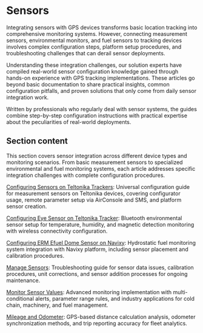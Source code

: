# Sensors

Integrating sensors with GPS devices transforms basic location tracking into comprehensive monitoring systems. However, connecting measurement sensors, environmental monitors, and fuel sensors to tracking devices involves complex configuration steps, platform setup procedures, and troubleshooting challenges that can derail sensor deployments.

Understanding these integration challenges, our solution experts have compiled real-world sensor configuration knowledge gained through hands-on experience with GPS tracking implementations. These articles go beyond basic documentation to share practical insights, common configuration pitfalls, and proven solutions that only come from daily sensor integration work.

Written by professionals who regularly deal with sensor systems, the guides combine step-by-step configuration instructions with practical expertise about the peculiarities of real-world deployments.

## Section content

This section covers sensor integration across different device types and monitoring scenarios. From basic measurement sensors to specialized environmental and fuel monitoring systems, each article addresses specific integration challenges with complete configuration procedures.

[Configuring Sensors on Teltonika Trackers](configuring-sensors-on-teltonika-trackers.md): Universal configuration guide for measurement sensors on Teltonika devices, covering configurator usage, remote parameter setup via AirConsole and SMS, and platform sensor creation.

[Configuring Eye Sensor on Teltonika Tracker](configuring-eye-sensor-on-teltonika-tracker.md): Bluetooth environmental sensor setup for temperature, humidity, and magnetic detection monitoring with wireless connectivity configuration.

[Configuring ERM Efuel Dome Sensor on Navixy](configuring-erm-efuel-dome-sensor-on-navixy.md): Hydrostatic fuel monitoring system integration with Navixy platform, including sensor placement and calibration procedures.

[Manage Sensors](manage-sensors.md): Troubleshooting guide for sensor data issues, calibration procedures, unit corrections, and sensor addition processes for ongoing maintenance.

[Monitor Sensor Values](monitor-sensor-values.md): Advanced monitoring implementation with multi-conditional alerts, parameter range rules, and industry applications for cold chain, machinery, and fuel management.

[Mileage and Odometer](mileage-and-odometer.md): GPS-based distance calculation analysis, odometer synchronization methods, and trip reporting accuracy for fleet analytics.
